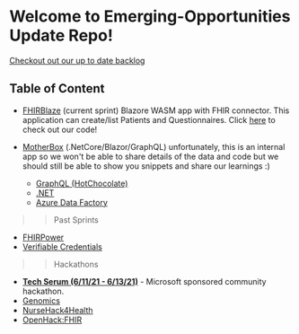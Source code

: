 # Welcome to Emerging-Opportunities Update Repo!

[Checkout out our up to date backlog](https://dev.azure.com/HLSHack/CSU%20Backlog/_backlogs/backlog/CSU%20Backlog%20Team/Epics)

## Table of Content

- [FHIRBlaze](./FHIR/FhirBlaze) (current sprint) 
  Blazore WASM app with FHIR connector. This application can create/list Patients and Questionnaires. Click [here](https://github.com/microsoft/fhirblaze) to check out our code! 

- [MotherBox](./MotherBox) (.NetCore/Blazor/GraphQL) 
  unfortunately, this is an internal app so we won't be able to share details of the data and code but we should still be able to show you snippets and share our learnings :)

  - [GraphQL (HotChocolate)](./MotherBox/GraphQL)
  - [.NET](./MotherBox/.NET)
  - [Azure Data Factory](./MotherBox/ADF)


>> Past Sprints
- [FHIRPower](./FHIR/FHIRPower)
- [Verifiable Credentials](./Verifiable-Credentials)

>> Hackathons
- [**Tech Serum (6/11/21 - 6/13/21)**](https://www.thewhyse.com/events/techserum-healthcare-er-visit/) - Microsoft sponsored community hackathon. 
- [Genomics](./Genomics)
- [NurseHack4Health](./NurseHack4Health)
- [OpenHack:FHIR](./FHIR/Hackathon)
